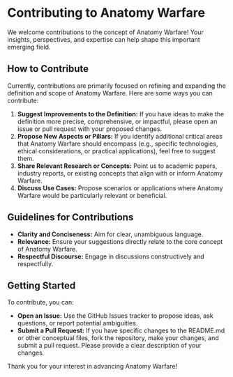 
# **Contributing to Anatomy Warfare**

We welcome contributions to the concept of Anatomy Warfare\! Your insights, perspectives, and expertise can help shape this important emerging field.

## 

## **How to Contribute**

Currently, contributions are primarily focused on refining and expanding the definition and scope of Anatomy Warfare. Here are some ways you can contribute:

1. **Suggest Improvements to the Definition:** If you have ideas to make the definition more precise, comprehensive, or impactful, please open an issue or pull request with your proposed changes.  
2. **Propose New Aspects or Pillars:** If you identify additional critical areas that Anatomy Warfare should encompass (e.g., specific technologies, ethical considerations, or practical applications), feel free to suggest them.  
3. **Share Relevant Research or Concepts:** Point us to academic papers, industry reports, or existing concepts that align with or inform Anatomy Warfare.  
4. **Discuss Use Cases:** Propose scenarios or applications where Anatomy Warfare would be particularly relevant or beneficial.

## 

## **Guidelines for Contributions**

* **Clarity and Conciseness:** Aim for clear, unambiguous language.  
* **Relevance:** Ensure your suggestions directly relate to the core concept of Anatomy Warfare.  
* **Respectful Discourse:** Engage in discussions constructively and respectfully.

## 

## **Getting Started**

To contribute, you can:

* **Open an Issue:** Use the GitHub Issues tracker to propose ideas, ask questions, or report potential ambiguities.  
* **Submit a Pull Request:** If you have specific changes to the README.md or other conceptual files, fork the repository, make your changes, and submit a pull request. Please provide a clear description of your changes.

Thank you for your interest in advancing Anatomy Warfare\!
